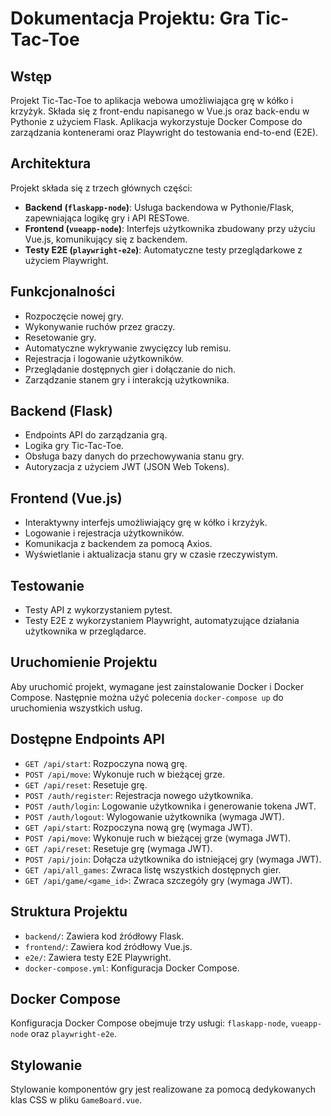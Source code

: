 # Dokumentacja Projektu: Gra Tic-Tac-Toe

## Wstęp

Projekt Tic-Tac-Toe to aplikacja webowa umożliwiająca grę w kółko i krzyżyk. Składa się z front-endu napisanego w Vue.js oraz back-endu w Pythonie z użyciem Flask. Aplikacja wykorzystuje Docker Compose do zarządzania kontenerami oraz Playwright do testowania end-to-end (E2E).

## Architektura

Projekt składa się z trzech głównych części:

- **Backend (`flaskapp-node`)**: Usługa backendowa w Pythonie/Flask, zapewniająca logikę gry i API RESTowe.
- **Frontend (`vueapp-node`)**: Interfejs użytkownika zbudowany przy użyciu Vue.js, komunikujący się z backendem.
- **Testy E2E (`playwright-e2e`)**: Automatyczne testy przeglądarkowe z użyciem Playwright.

## Funkcjonalności

- Rozpoczęcie nowej gry.
- Wykonywanie ruchów przez graczy.
- Resetowanie gry.
- Automatyczne wykrywanie zwycięzcy lub remisu.
- Rejestracja i logowanie użytkowników.
- Przeglądanie dostępnych gier i dołączanie do nich.
- Zarządzanie stanem gry i interakcją użytkownika.

## Backend (Flask)

- Endpoints API do zarządzania grą.
- Logika gry Tic-Tac-Toe.
- Obsługa bazy danych do przechowywania stanu gry.
- Autoryzacja z użyciem JWT (JSON Web Tokens).

## Frontend (Vue.js)

- Interaktywny interfejs umożliwiający grę w kółko i krzyżyk.
- Logowanie i rejestracja użytkowników.
- Komunikacja z backendem za pomocą Axios.
- Wyświetlanie i aktualizacja stanu gry w czasie rzeczywistym.

## Testowanie

- Testy API z wykorzystaniem pytest.
- Testy E2E z wykorzystaniem Playwright, automatyzujące działania użytkownika w przeglądarce.

## Uruchomienie Projektu

Aby uruchomić projekt, wymagane jest zainstalowanie Docker i Docker Compose. Następnie można użyć polecenia `docker-compose up` do uruchomienia wszystkich usług.

## Dostępne Endpoints API

- `GET /api/start`: Rozpoczyna nową grę.
- `POST /api/move`: Wykonuje ruch w bieżącej grze.
- `GET /api/reset`: Resetuje grę.
- `POST /auth/register`: Rejestracja nowego użytkownika.
- `POST /auth/login`: Logowanie użytkownika i generowanie tokena JWT.
- `POST /auth/logout`: Wylogowanie użytkownika (wymaga JWT).
- `GET /api/start`: Rozpoczyna nową grę (wymaga JWT).
- `POST /api/move`: Wykonuje ruch w bieżącej grze (wymaga JWT).
- `GET /api/reset`: Resetuje grę (wymaga JWT).
- `POST /api/join`: Dołącza użytkownika do istniejącej gry (wymaga JWT).
- `GET /api/all_games`: Zwraca listę wszystkich dostępnych gier.
- `GET /api/game/<game_id>`: Zwraca szczegóły gry (wymaga JWT).

## Struktura Projektu

- `backend/`: Zawiera kod źródłowy Flask.
- `frontend/`: Zawiera kod źródłowy Vue.js.
- `e2e/`: Zawiera testy E2E Playwright.
- `docker-compose.yml`: Konfiguracja Docker Compose.

## Docker Compose

Konfiguracja Docker Compose obejmuje trzy usługi: `flaskapp-node`, `vueapp-node` oraz `playwright-e2e`.

## Stylowanie

Stylowanie komponentów gry jest realizowane za pomocą dedykowanych klas CSS w pliku `GameBoard.vue`.



